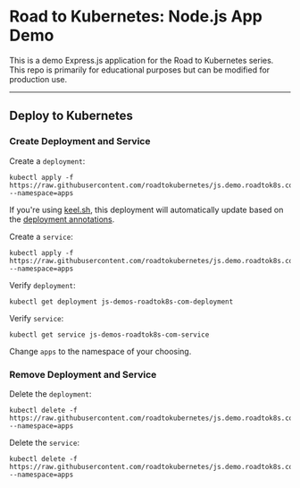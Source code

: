 # Road to Kubernetes: Node.js App Demo

This is a demo Express.js application for the Road to Kubernetes series. This repo is primarily for educational purposes but can be modified for production use.


----

## Deploy to Kubernetes

### Create Deployment and Service
Create a `deployment`:
```
kubectl apply -f https://raw.githubusercontent.com/roadtokubernetes/js.demo.roadtok8s.com/main/k8s/deployment.yaml --namespace=apps
```
If you're using [keel.sh](https://keel.sh), this deployment will automatically update based on the [deployment annotations](https://github.com/roadtokubernetes/js.demo.roadtok8s.com/blob/main/k8s/deployment.yaml). 

Create a `service`:
```
kubectl apply -f https://raw.githubusercontent.com/roadtokubernetes/js.demo.roadtok8s.com/main/k8s/service.yaml --namespace=apps
```


Verify `deployment`:

```
kubectl get deployment js-demos-roadtok8s-com-deployment
```

Verify `service`:

```
kubectl get service js-demos-roadtok8s-com-service
```

Change `apps` to the namespace of your choosing. 



### Remove Deployment and Service
Delete the `deployment`:
```
kubectl delete -f https://raw.githubusercontent.com/roadtokubernetes/js.demo.roadtok8s.com/main/k8s/deployment.yaml --namespace=apps
```

Delete the `service`:
```
kubectl delete -f https://raw.githubusercontent.com/roadtokubernetes/js.demo.roadtok8s.com/main/k8s/service.yaml --namespace=apps
```

